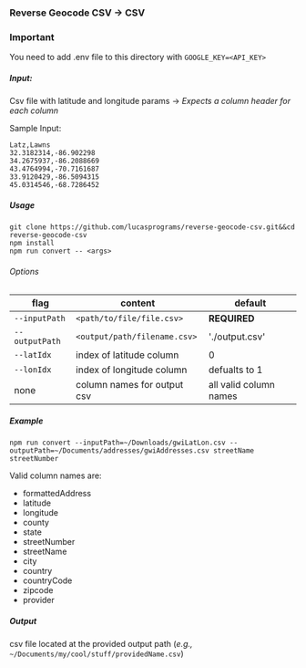 ### Reverse Geocode CSV -> CSV

### Important
You need to add .env file to this directory with `GOOGLE_KEY=<API_KEY>`

##### Input:
Csv file with latitude and longitude params -> *Expects a column header for each column*

Sample Input:
```
Latz,Lawns
32.3182314,-86.902298
34.2675937,-86.2088669
43.4764994,-70.7161687
33.9120429,-86.5094315
45.0314546,-68.7286452
```

##### Usage
`git clone https://github.com/lucasprograms/reverse-geocode-csv.git&&cd reverse-geocode-csv`  
`npm install`  
`npm run convert -- <args>` 

###### Options
| flag | content | default |
| ---- | ------- | ----- |
| `--inputPath` | `<path/to/file/file.csv>` | **REQUIRED** |
| `--outputPath` | `<output/path/filename.csv>` | './output.csv'|
| `--latIdx` | index of latitude column | 0 |
| `--lonIdx` | index of longitude column | defualts to 1|
| none | column names for output csv | all valid column names |

##### Example

`npm run convert --inputPath=~/Downloads/gwiLatLon.csv --outputPath=~/Documents/addresses/gwiAddresses.csv streetName streetNumber`

Valid column names are:  
  * formattedAddress
  * latitude
  * longitude
  * county
  * state
  * streetNumber
  * streetName
  * city
  * country
  * countryCode
  * zipcode
  * provider

##### Output

csv file located at the provided output path (*e.g.,* `~/Documents/my/cool/stuff/providedName.csv`)
